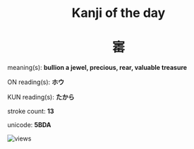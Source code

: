 <h1 align="center">Kanji of the day</h1>
<h1 align="center">寚</h1>
<p align="left">meaning(s): <b>bullion a jewel, precious, rear, valuable treasure</b></p>
<p align="left">ON reading(s): <b>ホウ</b></p>
<p align="left">KUN reading(s): <b>たから</b></p>
<p align="left">stroke count: <b>13</b></p>
<p align="left">unicode: <b>5BDA</b></p>
<p align="left"><img src="https://komarev.com/ghpvc/?username=tristanwagner-kanjioftheday&label=Views&color=0e75b6&style=flat" alt="views"/></p>
